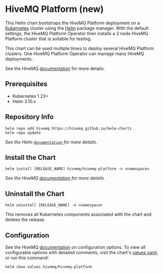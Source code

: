 # HiveMQ Platform (new)

This Helm chart bootstraps the HiveMQ Platform deployment on a [Kubernetes](http://kubernetes.io) cluster using the [Helm](https://helm.sh) package manager. With the default settings, the HiveMQ Platform Operator then installs a 2 node HiveMQ Platform cluster that is suitable for testing. 

This chart can be used multiple times to deploy several HiveMQ Platform clusters. One HiveMQ Platform Operator can manage many HiveMQ deployments.

See the HiveMQ [documentation](https://docs.hivemq.com/hivemq-platform-operator/) for
more details.

## Prerequisites

- Kubernetes 1.23+
- Helm 3.10.x

## Repository Info

```console
helm repo add hivemq https://hivemq.github.io/helm-charts
helm repo update
```

_See the Helm [`documentation`](https://helm.sh/docs/helm/helm_repo/) for more details._

## Install the Chart

```console
helm install [RELEASE_NAME] hivemq/hivemq-platform -n <namespace>
```

_See the HiveMQ [documentation](https://docs.hivemq.com/hivemq-platform-operator/) for more details._

## Uninstall the Chart

```console
helm uninstall [RELEASE_NAME] -n <namespace>
```

This removes all Kubernetes components associated with the chart and deletes the release.

## Configuration

See the HiveMQ [documentation](https://docs.hivemq.com/hivemq-platform-operator/) on configuration options. To view all configurable options with detailed comments, visit the chart's [values.yaml](https://github.com/hivemq/helm-charts/blog/master/charts/hivemq-platform/values.yaml), or run this command:

```console
helm show values hivemq/hivemq-platform
```
